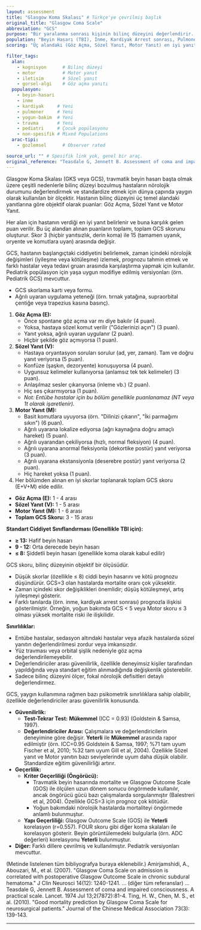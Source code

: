 ```yaml
---
layout: assessment
title: "Glasgow Koma Skalası" # Türkçe'ye çevrilmiş başlık
original_title: "Glasgow Coma Scale"
abbreviation: "GCS"
purpose: "Bir yaralanma sonrası kişinin bilinç düzeyini değerlendirir. Başlangıç değerlendirmesi veya zaman içindeki bilinç değişikliklerini izlemek için kullanılabilir."
population: "Beyin Hasarı (TBI), İnme, Kardiyak Arrest sonrası, Pulmoner Hastalıklar, Yoğun Bakım Hastaları, Genel Travma, Pediatri (modifiye formları ile)."
scoring: "Üç alandaki (Göz Açma, Sözel Yanıt, Motor Yanıt) en iyi yanıta göre puanlanır. Göz: 1-4, Sözel: 1-5, Motor: 1-6. Toplam skor 3 (derin koma) ile 15 (tamamen uyanık) arasında değişir."

filter_tags:
  alan:
    - kognisyon      # Bilinç düzeyi
    - motor          # Motor yanıt
    - iletisim       # Sözel yanıt
    - gorsel-algi    # Göz açma yanıtı
  populasyon:
    - beyin-hasari
    - inme
    - kardiyak     # Yeni
    - pulmoner     # Yeni
    - yogun-bakim  # Yeni
    - travma       # Yeni
    - pediatri     # Çocuk popülasyonu
    - non-spesifik # Mixed Populations
  arac-tipi:
    - gozlemsel      # Observer rated

source_url: "" # Spesifik link yok, genel bir araç.
original_reference: "Teasdale G, Jennett B. Assessment of coma and impaired consciousness. A practical scale. Lancet. 1974 Jul 13;2(7872):81-4." # Orijinal makale
---
```





Glasgow Koma Skalası (GKS veya GCS), travmatik beyin hasarı başta olmak üzere çeşitli nedenlerle bilinç düzeyi bozulmuş hastaların nörolojik durumunu değerlendirmek ve standardize etmek için dünya çapında yaygın olarak kullanılan bir ölçektir. Hastanın bilinç düzeyini üç temel alandaki yanıtlarına göre objektif olarak puanlar: Göz Açma, Sözel Yanıt ve Motor Yanıt.

Her alan için hastanın verdiği en iyi yanıt belirlenir ve buna karşılık gelen puan verilir. Bu üç alandan alınan puanların toplamı, toplam GCS skorunu oluşturur. Skor 3 (hiçbir yanıtsızlık, derin koma) ile 15 (tamamen uyanık, oryente ve komutlara uyan) arasında değişir.

GCS, hastanın başlangıçtaki ciddiyetini belirlemek, zaman içindeki nörolojik değişimleri (iyileşme veya kötüleşme) izlemek, prognozu tahmin etmek ve farklı hastalar veya tedavi gruarı arasında karşılaştırma yapmak için kullanılır. Pediatrik popülasyon için yaşa uygun modifiye edilmiş versiyonları (örn. Pediatrik GCS) mevcuttur.


*   GCS skorlama kartı veya formu.
*   Ağrılı uyaran uygulama yeteneği (örn. tırnak yatağına, supraorbital çentiğe veya trapezius kasına basınç).


1.  **Göz Açma (E):**
    *   Önce spontane göz açma var mı diye bakılır (4 puan).
    *   Yoksa, hastaya sözel komut verilir ("Gözlerinizi açın") (3 puan).
    *   Yanıt yoksa, ağrılı uyaran uygulanır (2 puan).
    *   Hiçbir şekilde göz açmıyorsa (1 puan).
2.  **Sözel Yanıt (V):**
    *   Hastaya oryantasyon soruları sorulur (ad, yer, zaman). Tam ve doğru yanıt veriyorsa (5 puan).
    *   Konfüze (şaşkın, dezoryente) konuşuyorsa (4 puan).
    *   Uygunsuz kelimeler kullanıyorsa (anlamsız tek tek kelimeler) (3 puan).
    *   Anlaşılmaz sesler çıkarıyorsa (inleme vb.) (2 puan).
    *   Hiç ses çıkarmıyorsa (1 puan).
    *   *Not: Entübe hastalar için bu bölüm genellikle puanlanamaz (NT veya 1t olarak işaretlenir).*
3.  **Motor Yanıt (M):**
    *   Basit komutlara uyuyorsa (örn. "Dilinizi çıkarın", "İki parmağımı sıkın") (6 puan).
    *   Ağrılı uyarana lokalize ediyorsa (ağrı kaynağına doğru amaçlı hareket) (5 puan).
    *   Ağrılı uyarandan çekiliyorsa (hızlı, normal fleksiyon) (4 puan).
    *   Ağrılı uyarana anormal fleksiyonla (dekortike postür) yanıt veriyorsa (3 puan).
    *   Ağrılı uyarana ekstansiyonla (deserebre postür) yanıt veriyorsa (2 puan).
    *   Hiç hareket yoksa (1 puan).
4.  Her bölümden alınan en iyi skorlar toplanarak toplam GCS skoru (E+V+M) elde edilir.


*   **Göz Açma (E):** 1 - 4 arası
*   **Sözel Yanıt (V):** 1 - 5 arası
*   **Motor Yanıt (M):** 1 - 6 arası
*   **Toplam GCS Skoru:** 3 - 15 arası

**Standart Ciddiyet Sınıflandırması (Genellikle TBI için):**
*   **≥ 13:** Hafif beyin hasarı
*   **9 - 12:** Orta derecede beyin hasarı
*   **≤ 8:** Şiddetli beyin hasarı (genellikle koma olarak kabul edilir)


GCS skoru, bilinç düzeyinin objektif bir ölçüsüdür.
*   Düşük skorlar (özellikle ≤ 8) ciddi beyin hasarını ve kötü prognozu düşündürür. GCS=3 olan hastalarda mortalite oranı çok yüksektir.
*   Zaman içindeki skor değişiklikleri önemlidir; düşüş kötüleşmeyi, artış iyileşmeyi gösterir.
*   Farklı tanılarda (örn. inme, kardiyak arrest sonrası) prognozla ilişkisi gösterilmiştir. Örneğin, yoğun bakımda GCS < 5 veya Motor skoru ≤ 3 olması yüksek mortalite riski ile ilişkilidir.

**Sınırlılıklar:**
*   Entübe hastalar, sedasyon altındaki hastalar veya afazik hastalarda sözel yanıtın değerlendirilmesi zordur veya imkansızdır.
*   Yüz travması veya orbital şişlik nedeniyle göz açma değerlendirilemeyebilir.
*   Değerlendiriciler arası güvenilirlik, özellikle deneyimsiz kişiler tarafından yapıldığında veya standart eğitim alınmadığında değişkenlik gösterebilir.
*   Sadece bilinç düzeyini ölçer, fokal nörolojik defisitleri detaylı değerlendirmez.


GCS, yaygın kullanımına rağmen bazı psikometrik sınırlılıklara sahip olabilir, özellikle değerlendiriciler arası güvenilirlik konusunda.

*   **Güvenilirlik:**
    *   **Test-Tekrar Test:** **Mükemmel** (ICC = 0.93) (Goldstein & Samsa, 1997).
    *   **Değerlendiriciler Arası:** Çalışmalara ve değerlendiricilerin deneyimine göre değişir. **Yeterli** ile **Mükemmel** arasında rapor edilmiştir (örn. ICC=0.95 Goldstein & Samsa, 1997; %71 tam uyum Fischer et al, 2010; %32 tam uyum Gill et al, 2004). Özellikle Sözel yanıt ve Motor yanıtın bazı seviyelerinde uyum daha düşük olabilir. Standardize eğitim güvenilirliği artırır.
*   **Geçerlilik:**
    *   **Kriter Geçerliliği (Öngörücü):**
        *   Travmatik beyin hasarında mortalite ve Glasgow Outcome Scale (GOS) ile ölçülen uzun dönem sonucu öngörmede kullanılır, ancak öngörücü gücü bazı çalışmalarda sorgulanmıştır (Balestreri et al, 2004). Özellikle GCS=3 için prognoz çok kötüdür.
        *   Yoğun bakımdaki nörolojik hastalarda mortaliteyi öngörmede anlamlı bulunmuştur.
    *   **Yapı Geçerliliği:** Glasgow Outcome Scale (GOS) ile **Yeterli** korelasyon (r=0.557). FOUR skoru gibi diğer koma skalaları ile korelasyon gösterir. Beyin görüntülemedeki bulgularla (örn. ADC değerleri) korelasyonu **Yeterli** bulunmuştur.
*   **Diğer:** Farklı dillere çevrilmiş ve kullanılmıştır. Pediatrik versiyonları mevcuttur.


(Metinde listelenen tüm bibliyografya buraya eklenebilir.)
Amirjamshidi, A., Abouzari, M., et al. (2007). "Glasgow Coma Scale on admission is correlated with postoperative Glasgow Outcome Scale in chronic subdural hematoma." J Clin Neurosci 14(12): 1240-1241.
... (diğer tüm referanslar) ...
Teasdale G, Jennett B. Assessment of coma and impaired consciousness. A practical scale. Lancet. 1974 Jul 13;2(7872):81-4.
Ting, H. W., Chen, M. S., et al. (2010). "Good mortality prediction by Glasgow Coma Scale for neurosurgical patients." Journal of the Chinese Medical Association 73(3): 139-143.

---